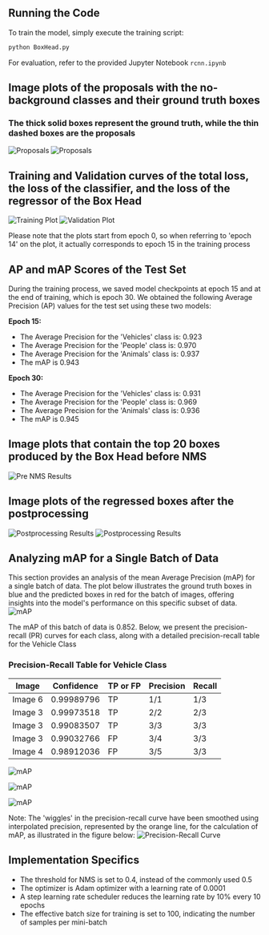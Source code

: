 ## Running the Code

To train the model, simply execute the training script:

```bash
python BoxHead.py
```
For evaluation, refer to the provided Jupyter Notebook `rcnn.ipynb`

## Image plots of the proposals with the no-background classes and their ground truth boxes
### The thick solid boxes represent the ground truth, while the thin dashed boxes are the proposals
![Proposals](plots/proposals.png)
![Proposals](plots/proposals_2.png)



## Training and Validation curves of the total loss, the loss of the classifier, and the loss of the regressor of the Box Head
![Training Plot](plots/training_plot.png)
![Validation Plot](plots/val_plot.png)

Please note that the plots start from epoch 0, so when referring to 'epoch 14' on the plot, it actually corresponds to epoch 15 in the training process

## AP and mAP Scores of the Test Set
During the training process, we saved model checkpoints at epoch 15 and at the end of training, which is epoch 30. We obtained the following Average Precision (AP) values for the test set using these two models:

**Epoch 15:**
- The Average Precision for the 'Vehicles' class is: 0.923
- The Average Precision for the 'People' class is: 0.970
- The Average Precision for the 'Animals' class is: 0.937
- The mAP is 0.943

**Epoch 30:**
- The Average Precision for the 'Vehicles' class is: 0.931
- The Average Precision for the 'People' class is: 0.969
- The Average Precision for the 'Animals' class is: 0.936
- The mAP is 0.945

## Image plots that contain the top 20 boxes produced by the Box Head before NMS
![Pre NMS Results](plots/pre_nms_results.png)

## Image plots of the regressed boxes after the postprocessing
![Postprocessing Results](plots/postprocessing_results.png)
![Postprocessing Results](plots/postprocessing_results_2.png)



## Analyzing mAP for a Single Batch of Data
This section provides an analysis of the mean Average Precision (mAP) for a single batch of data. The plot below illustrates the ground truth boxes in blue and the predicted boxes in red for the batch of images, offering insights into the model's performance on this specific subset of data.
![mAP](plots/mAP.png)

The mAP of this batch of data is 0.852. Below, we present the precision-recall (PR) curves for each class, along with a detailed precision-recall table for the Vehicle Class

### Precision-Recall Table for Vehicle Class
| Image   | Confidence | TP or FP | Precision | Recall |
|---------|------------|----------|-----------|--------|
| Image 6 | 0.99989796 | TP       | 1/1       | 1/3    |
| Image 3 | 0.99973518 | TP       | 2/2       | 2/3    |
| Image 3 | 0.99083507 | TP       | 3/3       | 3/3    |
| Image 3 | 0.99032766 | FP       | 3/4       | 3/3    |
| Image 4 | 0.98912036 | FP       | 3/5       | 3/3    |

![mAP](plots/pr_curve_vehicle.png)

![mAP](plots/pr_curve_people.png)

![mAP](plots/pr_curve_animal.png)

Note: The 'wiggles' in the precision-recall curve have been smoothed using interpolated precision, represented by the orange line, for the calculation of mAP, as illustrated in the figure below:
![Precision-Recall Curve](plots/pr_curve.png)

## Implementation Specifics

- The threshold for NMS is set to 0.4, instead of the commonly used 0.5
- The optimizer is Adam optimizer with a learning rate of 0.0001
- A step learning rate scheduler reduces the learning rate by 10% every 10 epochs
- The effective batch size for training is set to 100, indicating the number of samples per mini-batch
